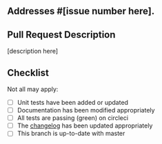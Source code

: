 ## Addresses #[issue number here].

## Pull Request Description

[description here]

## Checklist

Not all may apply:

- [ ] Unit tests have been added or updated
- [ ] Documentation has been modified appropriately
- [ ] All tests are passing (green) on circleci
- [ ] The [changelog](https://github.com/urbanopt/urbanopt-scenario-gem/blob/develop/CHANGELOG.md) has been updated appropriately
- [ ] This branch is up-to-date with master
